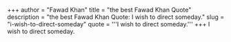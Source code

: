 +++
author = "Fawad Khan"
title = "the best Fawad Khan Quote"
description = "the best Fawad Khan Quote: I wish to direct someday."
slug = "i-wish-to-direct-someday"
quote = '''I wish to direct someday.'''
+++
I wish to direct someday.
